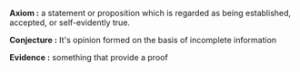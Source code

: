 

**Axiom :** a statement or proposition which is regarded as being established, accepted, or self-evidently true.

**Conjecture :** It's opinion formed on the basis of incomplete information

**Evidence :** something that provide a proof

